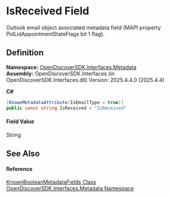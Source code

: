 # IsReceived Field


Outlook email object associated metadata field (MAPI property PidLidAppointmentStateFlags bit 1 flag).



## Definition
**Namespace:** <a href="520b27cc-9ac9-4549-2981-558ed96ae428">OpenDiscoverSDK.Interfaces.Metadata</a>  
**Assembly:** OpenDiscoverSDK.Interfaces (in OpenDiscoverSDK.Interfaces.dll) Version: 2025.4.4.0 (2025.4.4)

**C#**
``` C#
[KnownMetadataAttribute(IsEmailType = true)]
public const string IsReceived = "IsReceived"
```



#### Field Value
String

## See Also


#### Reference
<a href="3b2b7e10-e1a6-3aee-f9dd-76bb9945e5ac">KnownBooleanMetadataFields Class</a>  
<a href="520b27cc-9ac9-4549-2981-558ed96ae428">OpenDiscoverSDK.Interfaces.Metadata Namespace</a>  
